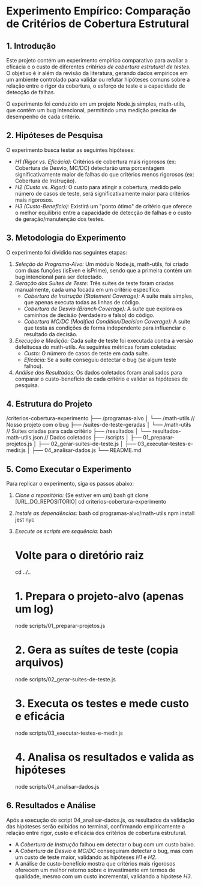 # Experimento Empírico: Comparação de Critérios de Cobertura Estrutural

## 1\. Introdução

Este projeto contém um experimento empírico comparativo para avaliar a eficácia e o custo de diferentes *critérios de cobertura estrutural de testes*. O objetivo é ir além da revisão da literatura, gerando dados empíricos em um ambiente controlado para validar ou refutar hipóteses comuns sobre a relação entre o rigor da cobertura, o esforço de teste e a capacidade de detecção de falhas.

O experimento foi conduzido em um projeto Node.js simples, math-utils, que contém um bug intencional, permitindo uma medição precisa de desempenho de cada critério.

## 2\. Hipóteses de Pesquisa

O experimento busca testar as seguintes hipóteses:

  * *H1 (Rigor vs. Eficácia):* Critérios de cobertura mais rigorosos (ex: Cobertura de Desvio, MC/DC) detectarão uma porcentagem significativamente maior de falhas do que critérios menos rigorosos (ex: Cobertura de Instrução).
  * *H2 (Custo vs. Rigor):* O custo para atingir a cobertura, medido pelo número de casos de teste, será significativamente maior para critérios mais rigorosos.
  * *H3 (Custo-Benefício):* Existirá um "ponto ótimo" de critério que oferece o melhor equilíbrio entre a capacidade de detecção de falhas e o custo de geração/manutenção dos testes.

## 3\. Metodologia do Experimento

O experimento foi dividido nas seguintes etapas:

1.  *Seleção do Programa-Alvo:* Um módulo Node.js, math-utils, foi criado com duas funções (isEven e isPrime), sendo que a primeira contém um bug intencional para ser detectado.
2.  *Geração das Suítes de Teste:* Três suítes de teste foram criadas manualmente, cada uma focada em um critério específico:
      * *Cobertura de Instrução (Statement Coverage):* A suíte mais simples, que apenas executa todas as linhas de código.
      * *Cobertura de Desvio (Branch Coverage):* A suíte que explora os caminhos de decisão (verdadeiro e falso) do código.
      * *Cobertura MC/DC (Modified Condition/Decision Coverage):* A suíte que testa as condições de forma independente para influenciar o resultado da decisão.
3.  *Execução e Medição:* Cada suíte de teste foi executada contra a versão defeituosa do math-utils. As seguintes métricas foram coletadas:
      * *Custo:* O número de casos de teste em cada suíte.
      * *Eficácia:* Se a suíte conseguiu detectar o bug (se algum teste falhou).
4.  *Análise dos Resultados:* Os dados coletados foram analisados para comparar o custo-benefício de cada critério e validar as hipóteses de pesquisa.

## 4\. Estrutura do Projeto


/criterios-cobertura-experimento
├── /programas-alvo
│   └── /math-utils       // Nosso projeto com o bug
├── /suítes-de-teste-geradas
│   └── /math-utils       // Suítes criadas para cada critério
├── /resultados
│   └── resultados-math-utils.json // Dados coletados
├── /scripts
│   ├── 01_preparar-projetos.js
│   ├── 02_gerar-suites-de-teste.js
│   ├── 03_executar-testes-e-medir.js
│   ├── 04_analisar-dados.js
└── README.md


## 5\. Como Executar o Experimento

Para replicar o experimento, siga os passos abaixo:

1.  *Clone o repositório:* (Se estiver em um)
    bash
    git clone [URL_DO_REPOSITORIO]
    cd criterios-cobertura-experimento
    
2.  *Instale as dependências:*
    bash
    cd programas-alvo/math-utils
    npm install jest nyc
    
3.  *Execute os scripts em sequência:*
    bash
    # Volte para o diretório raiz
    cd ../..

    # 1. Prepara o projeto-alvo (apenas um log)
    node scripts/01_preparar-projetos.js

    # 2. Gera as suítes de teste (copia arquivos)
    node scripts/02_gerar-suites-de-teste.js

    # 3. Executa os testes e mede custo e eficácia
    node scripts/03_executar-testes-e-medir.js

    # 4. Analisa os resultados e valida as hipóteses
    node scripts/04_analisar-dados.js
    

## 6\. Resultados e Análise

Após a execução do script 04_analisar-dados.js, os resultados da validação das hipóteses serão exibidos no terminal, confirmando empiricamente a relação entre rigor, custo e eficácia dos critérios de cobertura estrutural.

  * A *Cobertura de Instrução* falhou em detectar o bug com um custo baixo.
  * A *Cobertura de Desvio* e *MC/DC* conseguiram detectar o bug, mas com um custo de teste maior, validando as hipóteses *H1* e *H2*.
  * A análise de custo-benefício mostra que critérios mais rigorosos oferecem um melhor retorno sobre o investimento em termos de qualidade, mesmo com um custo incremental, validando a hipótese *H3*.